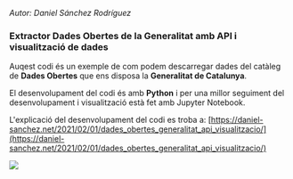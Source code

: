 *Autor: Daniel Sánchez Rodríguez*
### Extractor Dades Obertes de la Generalitat amb API i visualització de dades

Auqest codi és un exemple de com podem descarregar dades del catàleg de **Dades Obertes** que ens disposa la **Generalitat de Catalunya**.

El desenvolupament del codi és amb **Python** i per una millor seguiment del desenvolupament i visualització està fet amb Jupyter Notebook.

L'explicació del desenvolupament del codi es troba a: [https://daniel-sanchez.net/2021/02/01/dades_obertes_generalitat_api_visualitzacio/](https://daniel-sanchez.net/2021/02/01/dades_obertes_generalitat_api_visualitzacio/)

![](https://analisi.transparenciacatalunya.cat/api/assets/F28998AB-B856-4C08-8888-E8BA432E1CDF?logo_dades_obertes_transparent.png)
